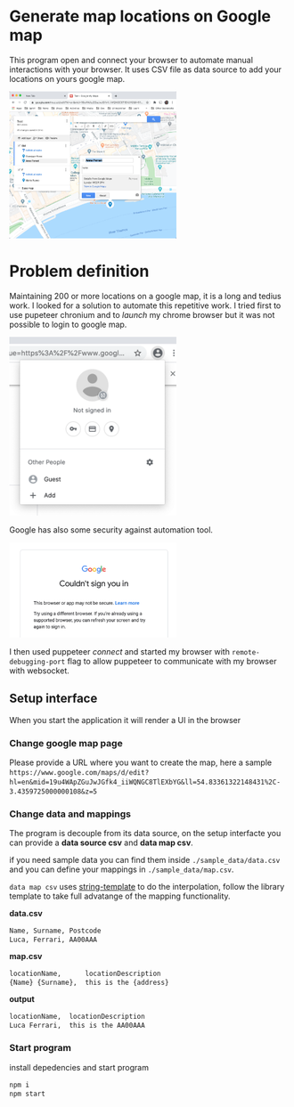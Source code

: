 # Generate map locations on Google map

This program open and connect your browser to automate manual interactions with your browser. 
It uses CSV file as data source to add your locations on yours google map.

<img width="300" src="./docs/screenshot-google-map.png" />

# Problem definition
Maintaining 200 or more locations on a google map, it is a long and tedius work.
I looked for a solution to automate this repetitive work.
I tried first to use pupeteer chronium and to *launch* my chrome browser but it was not possible to login to google map.

<img width="300" src="./docs/screenshot-user.png" />

Google has also some security against automation tool. 

<img width="300" src="./docs/screenshot-google-sign-in.png" />

I then used puppeteer *connect* and started my browser with `remote-debugging-port` flag to allow puppeteer to communicate with my browser with websocket.

## Setup interface
When you start the application it will render a UI in the browser

### Change google map page
Please provide a URL where you want to create the map, here a sample
`https://www.google.com/maps/d/edit?hl=en&mid=19u4WApZGuJwJGfk4_iiWQNGC8TlEXbYG&ll=54.83361322148431%2C-3.4359725000000108&z=5`

### Change data and mappings
The program is decouple from its data source, 
on the setup interfacte you can provide a **data source csv** and **data map csv**.

if you need sample data you can find them inside `./sample_data/data.csv` and you can define your mappings in `./sample_data/map.csv`.

`data map csv` uses [string-template](https://www.npmjs.com/package/string-template) to do the interpolation, follow the library template to take full advatange of the mapping functionality.

**data.csv**
```csv
Name, Surname, Postcode
Luca, Ferrari, AA00AAA
```

**map.csv**
```csv
locationName,      locationDescription
{Name} {Surname},  this is the {address}
```

**output**
```csv
locationName,  locationDescription
Luca Ferrari,  this is the AA00AAA
```

### Start program
install depedencies and start program
```
npm i
npm start
```
